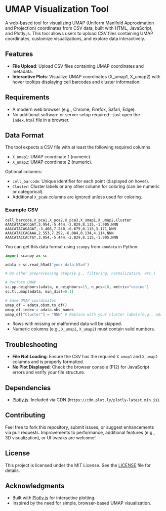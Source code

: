 # UMAP Visualization Tool

A web-based tool for visualizing UMAP (Uniform Manifold Approximation and Projection) coordinates from CSV data, built with HTML, JavaScript, and Plotly.js. This tool allows users to upload CSV files containing UMAP coordinates, customize visualizations, and explore data interactively.

## Features

- **File Upload**: Upload CSV files containing UMAP coordinates and metadata.
- **Interactive Plots**: Visualize UMAP coordinates (X_umap1, X_umap2) with hover tooltips displaying cell barcodes and cluster information.

## Requirements

- A modern web browser (e.g., Chrome, Firefox, Safari, Edge).
- No additional software or server setup required—just open the `index.html` file in a browser.

## Data Format

The tool expects a CSV file with at least the following required columns:
- `X_umap1`: UMAP coordinate 1 (numeric).
- `X_umap2`: UMAP coordinate 2 (numeric).

Optional columns:
- `cell_barcode`: Unique identifier for each point (displayed on hover).
- `Cluster`: Cluster labels or any other column for coloring (can be numeric or categorical).
- Additional `X_pcaN` columns are ignored unless used for coloring.

### Example CSV

```csv
cell_barcode,X_pca1,X_pca2,X_pca3,X_umap1,X_umap2,Cluster
AAACATACACCGAT,3.954,-5.444,-2.829,8.115,-1.905,NNN
AAACATACAGAGAT,-3.408,7.240,-6.679,0.115,3.171,NNN
AAACATACCAGAAA,2.553,7.292,-8.084,0.134,4.114,NNN
AAACATACCACTGT,3.954,-5.444,-2.829,8.115,-1.905,NNN
```

You can get this data format using `scanpy`  from `anndata` in Python.
```python
import scanpy as sc

adata = sc.read_h5ad('your_data.h5ad')

# Do other preprocessing steps(e.g., filtering, normalization, etc.)

# Perform UMAP
sc.pp.neighbors(adata, n_neighbors=15, n_pcs=10, metric="cosine")
sc.tl.umap(adata, min_dist=0.1)

# Save UMAP coordinates
umap_df = adata.obsm.to_df()
umap_df.index = adata.obs_names
umap_df["Cluster"] = "NNN" # Replace with your cluster labels(e.g., adata.obs['louvain'])
```


- Rows with missing or malformed data will be skipped.
- Numeric columns (e.g., `X_umap1`, `X_umap2`) must contain valid numbers.

## Troubleshooting

- **File Not Loading**: Ensure the CSV has the required `X_umap1` and `X_umap2` columns and is properly formatted.
- **No Plot Displayed**: Check the browser console (F12) for JavaScript errors and verify your file structure.

## Dependencies

- [Plotly.js](https://plotly.com/javascript/): Included via CDN (`https://cdn.plot.ly/plotly-latest.min.js`).

## Contributing

Feel free to fork this repository, submit issues, or suggest enhancements via pull requests. Improvements to performance, additional features (e.g., 3D visualization), or UI tweaks are welcome!

## License

This project is licensed under the MIT License. See the [LICENSE](LICENSE) file for details.

## Acknowledgments

- Built with [Plotly.js](https://plotly.com/javascript/) for interactive plotting.
- Inspired by the need for simple, browser-based UMAP visualization.